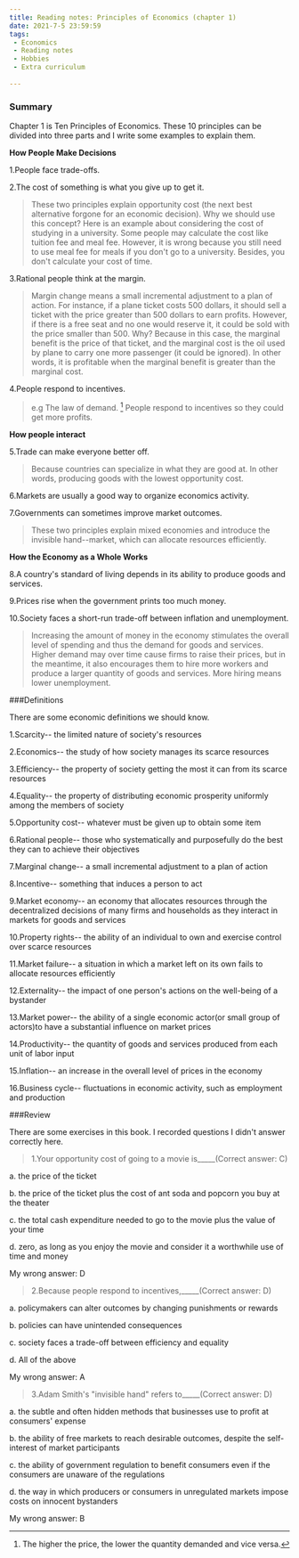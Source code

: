 ```yaml
---
title: Reading notes: Principles of Economics (chapter 1)
date: 2021-7-5 23:59:59
tags:
 - Economics
 - Reading notes
 - Hobbies
 - Extra curriculum
 
---
```


### Summary

Chapter 1 is Ten Principles of Economics. These 10 principles can be divided into three parts and I write some examples to explain them.

**How People Make Decisions**

1.People face trade-offs.

2.The cost of something is what you give up to get it.

>These two principles explain opportunity cost (the next best alternative forgone for an economic decision). Why we should use this concept? Here is an example about considering the cost of studying in a university. Some people may calculate the cost like tuition fee and meal fee. However, it is wrong because you still need to use meal fee for meals if you don't go to a university. Besides, you don't calculate your cost of time.

3.Rational people think at the margin.

>Margin change means a small incremental adjustment to a plan of action. For instance, if a plane ticket costs 500 dollars, it should sell a ticket with the price greater than 500 dollars to earn profits. However, if there is a free seat and no one would reserve it, it could be sold with the price smaller than 500. Why? Because in this case, the marginal benefit is the price of that ticket, and the marginal cost is the oil used by plane to carry one more passenger (it could be ignored). In other words, it is profitable when the marginal benefit is greater than the marginal cost.

4.People respond to incentives.

>e.g The law of demand. [^1] People respond to incentives so they could get more profits. 

**How people interact**

5.Trade can make everyone better off.

>Because countries can specialize in what they are good at. In other words, producing goods with the lowest opportunity cost.

6.Markets are usually a good way to organize economics activity.

7.Governments can sometimes improve market outcomes.

>These two principles explain mixed economies and introduce the invisible hand--market, which can allocate resources efficiently.

**How the Economy as a Whole Works**

8.A country's standard of living depends in its ability to produce goods and services.

9.Prices rise when the government prints too much money.

10.Society faces a short-run trade-off between inflation and unemployment.

>Increasing the amount of money in the economy stimulates the overall level of spending and thus the demand for goods and services.
>Higher demand may over time cause firms to raise their prices, but in the meantime, it also encourages them to hire more workers and produce a larger quantity of goods and services.
>More hiring means lower unemployment. 

###Definitions

There are some economic definitions we should know.

1.Scarcity-- the limited nature of society's resources

2.Economics-- the study of how society manages its scarce resources

3.Efficiency-- the property of society getting the most it can from its scarce resources

4.Equality-- the property of distributing economic prosperity uniformly among the members of society

5.Opportunity cost-- whatever must be given up to obtain some item

6.Rational people-- those who systematically and purposefully do the best they can to achieve their objectives

7.Marginal change-- a small incremental adjustment to a plan of action

8.Incentive-- something that induces a person to act

9.Market economy-- an economy that allocates resources through the decentralized decisions of many firms and households as they interact in markets for goods and services

10.Property rights-- the ability of an individual to own and exercise control over scarce resources

11.Market failure--  a situation in which a market left on its own fails to allocate resources efficiently

12.Externality-- the impact of one person's actions on the well-being of a bystander

13.Market power-- the ability of a single economic actor(or small group of actors)to have a substantial influence on market prices

14.Productivity-- the quantity of goods and services produced from each unit of labor input

15.Inflation-- an increase in the overall level of prices in the economy

16.Business cycle-- fluctuations in economic activity, such as employment and production

###Review

There are some exercises in this book. I recorded questions I didn't answer correctly here.

>1.Your opportunity cost of going to a movie is_____(Correct answer: C)

a. the price of the ticket

b. the price of the ticket plus the cost of ant soda and popcorn you buy at the theater

c. the total cash expenditure needed to go to the movie plus the value of your time

d. zero, as long as you enjoy the movie and consider it a worthwhile use of time and money

My wrong answer: D

>2.Because people respond to incentives,_____(Correct answer: D)

a. policymakers can alter outcomes by changing punishments or rewards

b. policies can have unintended consequences

c. society faces a trade-off between efficiency and equality

d. All of the above

My wrong answer: A

>3.Adam Smith's "invisible hand" refers to_____(Correct answer: D)

a. the subtle and often hidden methods that businesses use to profit at consumers' expense
 
b. the ability of free markets to reach desirable outcomes, despite the self-interest of market participants

c. the ability of government regulation to benefit consumers even if the consumers are unaware of the regulations

d. the way in which producers or consumers in unregulated markets impose costs on innocent bystanders

My wrong answer: B

[^1]: The higher the price, the lower the quantity demanded and vice versa.
